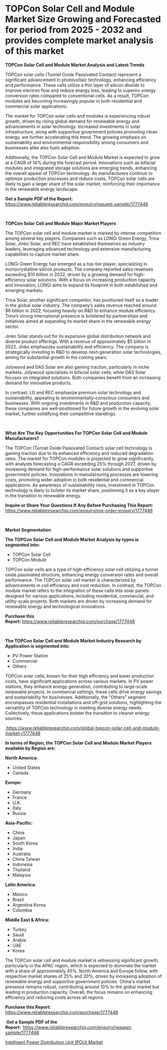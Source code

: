 <p><h1>TOPCon Solar Cell and Module Market Size Growing and Forecasted for period from 2025 - 2032 and provides complete market analysis of this market</h1></p><p><strong>TOPCon Solar Cell and Module Market Analysis and Latest Trends</strong></p>
<p><p>TOPCon solar cells (Tunnel Oxide Passivated Contact) represent a significant advancement in photovoltaic technology, enhancing efficiency and performance. These cells utilize a thin layer of silicon dioxide to improve electron flow and reduce energy loss, leading to superior energy conversion rates compared to conventional cells. As a result, TOPCon modules are becoming increasingly popular in both residential and commercial solar applications.</p><p>The market for TOPCon solar cells and modules is experiencing robust growth, driven by rising global demand for renewable energy and advancements in solar technology. Increased investments in solar infrastructure, along with supportive government policies promoting clean energy, are further accelerating this trend. The growing emphasis on sustainability and environmental responsibility among consumers and businesses alike also fuels adoption.</p><p>Additionally, the TOPCon Solar Cell and Module Market is expected to grow at a CAGR of 14% during the forecast period. Innovations such as bifacial modules and integrated storage solutions are emerging trends, enhancing the overall appeal of TOPCon technology. As manufacturers continue to optimize production processes and reduce costs, TOPCon solar cells are likely to gain a larger share of the solar market, reinforcing their importance in the renewable energy landscape.</p></p>
<p><strong>Get a Sample PDF of the Report:&nbsp;</strong> <a href="https://www.reliableresearchiq.com/enquiry/request-sample/1777448?utm_campaign=3308&utm_medium=2&utm_source=Github&utm_content=ia&utm_term=07042025&utm_id=topcon-solar-cell-and-module">https://www.reliableresearchiq.com/enquiry/request-sample/1777448</a></p>
<p>&nbsp;</p>
<p><strong>TOPCon Solar Cell and Module Major Market Players</strong></p>
<p><p>The TOPCon solar cell and module market is marked by intense competition among several key players. Companies such as LONGi Green Energy, Trina Solar, Jinko Solar, and REC have established themselves as industry leaders, leveraging advanced technology and extensive manufacturing capabilities to capture market share.</p><p>LONGi Green Energy has emerged as a top-tier player, specializing in monocrystalline silicon products. The company reported sales revenues exceeding $10 billion in 2022, driven by a growing demand for high-efficiency solar solutions. With a focus on increasing production capacity and innovation, LONGi aims to expand its footprint in both established and emerging markets.</p><p>Trina Solar, another significant competitor, has positioned itself as a leader in the global solar industry. The company’s sales revenue reached around $6 billion in 2022, focusing heavily on R&D to enhance module efficiency. Trina’s strong international presence is bolstered by partnerships and initiatives aimed at expanding its market share in the renewable energy sector.</p><p>Jinko Solar stands out for its expansive global distribution network and diverse product offerings. With a revenue of approximately $5 billion in 2022, Jinko emphasizes sustainability and efficiency. The company is strategically investing in R&D to develop next-generation solar technologies, aiming for substantial growth in the coming years.</p><p>Jolywood and DAS Solar are also gaining traction, particularly in niche markets. Jolywood specializes in bifacial solar cells, while DAS Solar focuses on integrated solutions. Both companies benefit from an increasing demand for innovative products.</p><p>In contrast, LG and REC emphasize premium solar technology and sustainability, appealing to environmentally-conscious consumers and businesses. With ongoing investments in R&D and production capacity, these companies are well-positioned for future growth in the evolving solar market, further solidifying their competitive standings.</p></p>
<p>&nbsp;</p>
<p><strong>What Are The Key Opportunities For TOPCon Solar Cell and Module Manufacturers?</strong></p>
<p><p>The TOPCon (Tunnel Oxide Passivated Contact) solar cell technology is gaining traction due to its enhanced efficiency and reduced degradation rates. The market for TOPCon modules is projected to grow significantly, with analysts forecasting a CAGR exceeding 25% through 2027, driven by increasing demand for high-performance solar solutions and supportive government policies. Innovations in manufacturing processes are lowering costs, promoting wider adoption in both residential and commercial applications. As awareness of sustainability rises, investment in TOPCon technology is likely to bolster its market share, positioning it as a key player in the transition to renewable energy.</p></p>
<p><strong>Inquire or Share Your Questions If Any Before Purchasing This Report:</strong> <a href="https://www.reliableresearchiq.com/enquiry/pre-order-enquiry/1777448?utm_campaign=3308&utm_medium=2&utm_source=Github&utm_content=ia&utm_term=07042025&utm_id=topcon-solar-cell-and-module">https://www.reliableresearchiq.com/enquiry/pre-order-enquiry/1777448</a></p>
<p>&nbsp;</p>
<p><strong>Market Segmentation</strong></p>
<p><strong>The TOPCon Solar Cell and Module Market Analysis by types is segmented into:</strong></p>
<p><ul><li>TOPCon Solar Cell</li><li>TOPCon Module</li></ul></p>
<p><p>TOPCon solar cells are a type of high-efficiency solar cell utilizing a tunnel oxide passivated structure, enhancing energy conversion rates and overall performance. The TOPCon solar cell market is characterized by advancements in cell efficiency and cost reduction. In contrast, the TOPCon module market refers to the integration of these cells into solar panels designed for various applications, including residential, commercial, and utility-scale projects. Both markets are driven by increasing demand for renewable energy and technological innovations.</p></p>
<p><strong>Purchase this Report:&nbsp;</strong><a href="https://www.reliableresearchiq.com/purchase/1777448?utm_campaign=3308&utm_medium=2&utm_source=Github&utm_content=ia&utm_term=07042025&utm_id=topcon-solar-cell-and-module">https://www.reliableresearchiq.com/purchase/1777448</a></p>
<p>&nbsp;</p>
<p><strong>The TOPCon Solar Cell and Module Market Industry Research by Application is segmented into:</strong></p>
<p><ul><li>PV Power Station</li><li>Commercial</li><li>Others</li></ul></p>
<p><p>TOPCon solar cells, known for their high efficiency and lower production costs, have significant applications across various markets. In PV power stations, they enhance energy generation, contributing to large-scale renewable projects. In commercial settings, these cells drive energy savings and sustainability for businesses. Additionally, the "Others" segment encompasses residential installations and off-grid solutions, highlighting the versatility of TOPCon technology in meeting diverse energy needs. Collectively, these applications bolster the transition to cleaner energy sources.</p></p>
<p><a href="https://www.reliableresearchiq.com/global-topcon-solar-cell-and-module-market-r1777448?utm_campaign=3308&utm_medium=2&utm_source=Github&utm_content=ia&utm_term=07042025&utm_id=topcon-solar-cell-and-module">&nbsp;https://www.reliableresearchiq.com/global-topcon-solar-cell-and-module-market-r1777448</a></p>
<p><strong>In terms of Region, the TOPCon Solar Cell and Module Market Players available by Region are:</strong></p>
<p>
    <p> <strong> North America: </strong>
        <ul>
            <li>United States</li>
            <li>Canada</li>
        </ul>
        </p> 
    <p> <strong> Europe: </strong>
        <ul>
            <li>Germany</li>
            <li>France</li>
            <li>U.K.</li>
            <li>Italy</li>
            <li>Russia</li>
        </ul>
        </p> 
    <p> <strong> Asia-Pacific: </strong>
        <ul>
            <li>China</li>
            <li>Japan</li>
            <li>South Korea</li>
            <li>India</li>
            <li>Australia</li>
            <li>China Taiwan</li>
            <li>Indonesia</li>
            <li>Thailand</li>
            <li>Malaysia</li>
        </ul>
        </p> 
    <p> <strong> Latin America: </strong>
        <ul>
            <li>Mexico</li>
            <li>Brazil</li>
            <li>Argentina Korea</li>
            <li>Colombia</li>
        </ul>
        </p> 
    <p> <strong> Middle East & Africa: </strong>
        <ul>
            <li>Turkey</li>
            <li>Saudi</li>
            <li>Arabia</li>
            <li>UAE</li>
            <li>Korea</li>
        </ul>
    </p>
    </p>
<p><p>The TOPCon solar cell and module market is witnessing significant growth, particularly in the APAC region, which is expected to dominate the market with a share of approximately 45%. North America and Europe follow, with respective market shares of 25% and 20%, driven by increasing adoption of renewable energy and supportive government policies. China's market presence remains robust, contributing around 10% to the global market but leading in production capacity. Overall, the focus remains on enhancing efficiency and reducing costs across all regions.</p></p>
<p><strong>Purchase this Report: </strong><a href="https://www.reliableresearchiq.com/purchase/1777448?utm_campaign=3308&utm_medium=2&utm_source=Github&utm_content=ia&utm_term=07042025&utm_id=topcon-solar-cell-and-module">https://www.reliableresearchiq.com/purchase/1777448</a></p>
<p>&nbsp;<strong>Get a Sample PDF of the Report:&nbsp;&nbsp;</strong><a href="https://www.reliableresearchiq.com/enquiry/request-sample/1777448?utm_campaign=3308&utm_medium=2&utm_source=Github&utm_content=ia&utm_term=07042025&utm_id=topcon-solar-cell-and-module">https://www.reliableresearchiq.com/enquiry/request-sample/1777448</a></p>
<p><strong></strong></p>
<p><p><a href="https://github.com/merkinedry7b/Market-Research-Report-List-1/blob/main/intelligent-power-distribution-unit-pdu-market.md?utm_campaign=3308&utm_medium=2&utm_source=Github&utm_content=ia&utm_term=07042025&utm_id=topcon-solar-cell-and-module">Intelligent Power Distribution Unit (PDU) Market</a></p></p>